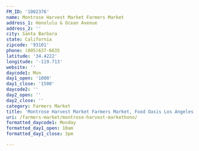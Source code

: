 ```yaml
---
FM_ID: '1002376'
name: Montrose Harvest Market Farmers Market
address_1: Honolulu & Ocean Avenue
address_2: ''
city: Santa Barbara
state: California
zipcode: '93101'
phone: (805)637-6635
latitude: '34.4222'
longitude: '-119.713'
website: ''
daycode1: Mon
day1_open: '1000'
day1_close: '1500'
daycode2: ''
day2_open: ''
day2_close: ''
category: Farmers Market
title: 'Montrose Harvest Market Farmers Market, Food Oasis Los Angeles'
uri: /farmers-market/montrose-harvest-markethono/
formatted_daycode1: Monday
formatted_day1_open: 10am
formatted_day1_close: 3pm

---
```

